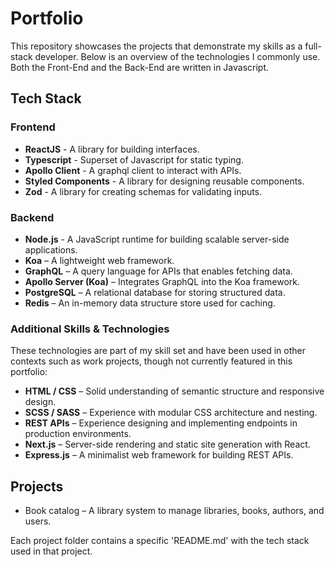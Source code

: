 # Portfolio

This repository showcases the projects that demonstrate my skills as a full-stack developer. Below is an overview of the technologies I commonly use.
Both the Front-End and the Back-End are written in Javascript.

## Tech Stack

### Frontend
- **ReactJS** - A library for building interfaces.
- **Typescript** - Superset of Javascript for static typing.
- **Apollo Client** - A graphql client to interact with APIs.
- **Styled Components** - A library for designing reusable components.
- **Zod** - A library for creating schemas for validating inputs.

### Backend
- **Node.js** - A JavaScript runtime for building scalable server-side applications.
- **Koa** – A lightweight web framework.
- **GraphQL** – A query language for APIs that enables fetching data.
- **Apollo Server (Koa)** – Integrates GraphQL into the Koa framework.
- **PostgreSQL** – A relational database for storing structured data.
- **Redis** – An in-memory data structure store used for caching.

### Additional Skills & Technologies
These technologies are part of my skill set and have been used in other contexts such as work projects, though not currently featured in this portfolio:
- **HTML / CSS** – Solid understanding of semantic structure and responsive design.
- **SCSS / SASS** – Experience with modular CSS architecture and nesting.
- **REST APIs** – Experience designing and implementing endpoints in production environments.
- **Next.js** – Server-side rendering and static site generation with React.
- **Express.js** – A minimalist web framework for building REST APIs.

## Projects

- Book catalog – A library system to manage libraries, books, authors, and users.

Each project folder contains a specific 'README.md' with the tech stack used in that project.
